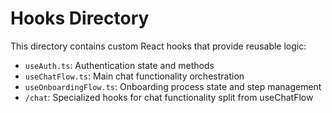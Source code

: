 # Hooks Directory

This directory contains custom React hooks that provide reusable logic:

- `useAuth.ts`: Authentication state and methods
- `useChatFlow.ts`: Main chat functionality orchestration
- `useOnboardingFlow.ts`: Onboarding process state and step management
- `/chat`: Specialized hooks for chat functionality split from useChatFlow 